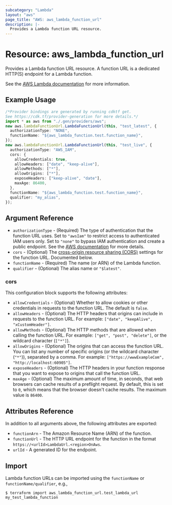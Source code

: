 ```yaml
---
subcategory: "Lambda"
layout: "aws"
page_title: "AWS: aws_lambda_function_url"
description: |-
  Provides a Lambda function URL resource.
---
```


# Resource: aws\_lambda\_function\_url

Provides a Lambda function URL resource. A function URL is a dedicated HTTP(S) endpoint for a Lambda function.

See the [AWS Lambda documentation](https://docs.aws.amazon.com/lambda/latest/dg/lambda-urls.html) for more information.

## Example Usage

```typescript
/*Provider bindings are generated by running cdktf get.
See https://cdk.tf/provider-generation for more details.*/
import * as aws from "./.gen/providers/aws";
new aws.lambdaFunctionUrl.LambdaFunctionUrl(this, "test_latest", {
  authorizationType: "NONE",
  functionName: "${aws_lambda_function.test.function_name}",
});
new aws.lambdaFunctionUrl.LambdaFunctionUrl(this, "test_live", {
  authorizationType: "AWS_IAM",
  cors: {
    allowCredentials: true,
    allowHeaders: ["date", "keep-alive"],
    allowMethods: ["*"],
    allowOrigins: ["*"],
    exposeHeaders: ["keep-alive", "date"],
    maxAge: 86400,
  },
  functionName: "${aws_lambda_function.test.function_name}",
  qualifier: "my_alias",
});

```

## Argument Reference

* `authorizationType` - (Required) The type of authentication that the function URL uses. Set to `"awsIam"` to restrict access to authenticated IAM users only. Set to `"none"` to bypass IAM authentication and create a public endpoint. See the [AWS documentation](https://docs.aws.amazon.com/lambda/latest/dg/urls-auth.html) for more details.
* `cors` - (Optional) The [cross-origin resource sharing (CORS)](https://developer.mozilla.org/en-US/docs/Web/HTTP/CORS) settings for the function URL. Documented below.
* `functionName` - (Required) The name (or ARN) of the Lambda function.
* `qualifier` - (Optional) The alias name or `"$latest"`.

### cors

This configuration block supports the following attributes:

* `allowCredentials` - (Optional) Whether to allow cookies or other credentials in requests to the function URL. The default is `false`.
* `allowHeaders` - (Optional) The HTTP headers that origins can include in requests to the function URL. For example: `["date", "keepAlive", "xCustomHeader"]`.
* `allowMethods` - (Optional) The HTTP methods that are allowed when calling the function URL. For example: `["get", "post", "delete"]`, or the wildcard character (`["*"]`).
* `allowOrigins` - (Optional) The origins that can access the function URL. You can list any number of specific origins (or the wildcard character (`"*"`)), separated by a comma. For example: `["https://wwwExampleCom", "http://localhost:60905"]`.
* `exposeHeaders` - (Optional) The HTTP headers in your function response that you want to expose to origins that call the function URL.
* `maxAge` - (Optional) The maximum amount of time, in seconds, that web browsers can cache results of a preflight request. By default, this is set to `0`, which means that the browser doesn't cache results. The maximum value is `86400`.

## Attributes Reference

In addition to all arguments above, the following attributes are exported:

* `functionArn` - The Amazon Resource Name (ARN) of the function.
* `functionUrl` - The HTTP URL endpoint for the function in the format `https://<urlId>LambdaUrl.<region>OnAws`.
* `urlId` - A generated ID for the endpoint.

## Import

Lambda function URLs can be imported using the `functionName` or `functionName/qualifier`, e.g.,

```console
$ terraform import aws_lambda_function_url.test_lambda_url my_test_lambda_function
```
